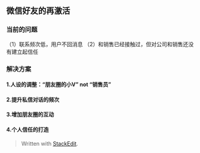 

## 微信好友的再激活
### 当前的问题
（1）联系频次低，用户不回消息
（2）和销售已经接触过，但对公司和销售还没有建立起信任

### 解决方案
#### 1.人设的调整：“朋友圈的小V”  not  “销售员”


#### 2.提升私信对话的频次
#### 3.增加朋友圈的互动
#### 4.个人信任的打造













> Written with [StackEdit](https://stackedit.io/).


<!--stackedit_data:
eyJoaXN0b3J5IjpbMTQ4Njg3NDQyNiwtMzk0MTcyNzE5XX0=
-->